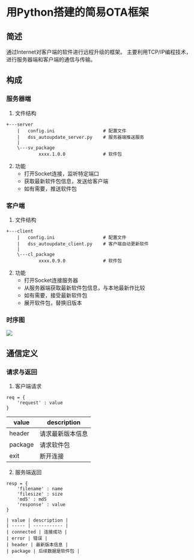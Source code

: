 # 用Python搭建的简易OTA框架
## 简述

通过Internet对客户端的软件进行远程升级的框架。
主要利用TCP/IP编程技术，进行服务器端和客户端的通信与传输。

## 构成

### 服务器端

1. 文件结构

```
+---server
    |   config.ini                  # 配置文件
    |   dss_autoupdate_server.py    # 服务器端推送服务
    |
    \---sv_package
            xxxx.1.0.0              # 软件包
```

2. 功能
    - 打开Socket连接，监听特定端口
    - 获取最新软件包信息，发送给客户端
    - 如有需要，推送软件包

### 客户端

1. 文件结构

```
+---client
    |   config.ini                  # 配置文件
    |   dss_autoupdate_client.py    # 客户端自动更新软件
    |
    \---cl_package
            xxxx.0.9.0              # 软件包
```

2. 功能
    - 打开Socket连接服务器
    - 从服务器端获取最新软件包信息，与本地最新作比较
    - 如有需要，接受最新软件包
    - 展开软件包，替换旧版本

### 时序图

![](https://www.websequencediagrams.com/cgi-bin/cdraw?lz=dGl0bGUgT1RB5pe25bqP5Zu-CgphY3RvciBVc2VyCgoKVXNlci0-Q2xpZW50OiDlkK_liqjoh6rliqjmm7TmlrDnqIvluo8KCgAcBi0-K1NlcnZlcjog5bu656uLVENQ6L-e5o6lCgASBi0-LQBECOi_lOWbngAYBue7k-aenAAzE-ivt-axguacgOaWsOi9r-S7tuWMheS_oeaBrwA6GAAXFiAKCgphbHQg5pyJ5paw54mI5pysCiAgICAAgTAJVXMAawai6Zeu5piv5ZCm6ZyA6KaBAIFiBgAnBQCCBwYAgTMPAIE1ByAgICAATAVhbHQgAC4MABAGAF4NAIFBHQAmCQCCIRHmjqjpgIEAFxgAgnoIACUJoKHpqowAdAkAfQkAggEFABcF6YCa6L-HAIEWCQAxFOWxleW8gACBChIAXBWbv-aNouaXpwCCUwsAbRFlbHNlACcftOaWsOWksei0pQAsF25kAIFEEgCEeAgAhCoPlq3lvIAAgkERAIUbCYWz6ZetAIUaBwCCHA1lbHNlIOS4jQCDchEAIkoAgT8ICgBnBeaXoACFAhYAgTgZAIEsIQplbmQKCg&s=modern-blue)

## 通信定义

### 请求与返回

1. 客户端请求

```
req = {
    'request' : value
}
```

| value | description |
| ----- | ----------- |
| header | 请求最新版本信息 |
| package | 请求软件包 |
| exit | 断开连接 |

2. 服务端返回

```
resp = {
    'filename' : name
    'filesize' : size
    'md5' : md5
    'response' : value
}

| value | description |
| ----- | ----------- |
| connected | 连接成功 |
| error | 错误 |
| header | 最新版本信息 |
| package | 后续数据是软件包 |

